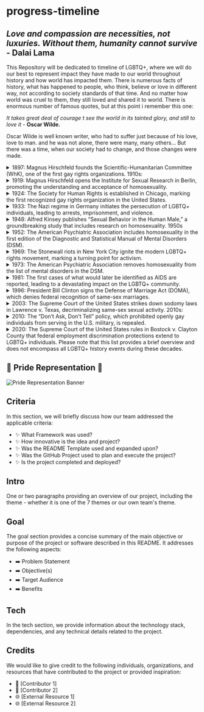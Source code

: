 # progress-timeline


## *Love and compassion are necessities, not luxuries. Without them, humanity cannot survive* - __Dalai Lama__


This Repository will be dedicated to timeline of LGBTQ+, where we will do our best to represent impact they have made to our world throughout history and how world has impacted them. There is numerous facts of history, what has happened to people, who think, believe or love in different way, not according to society standards of that time. And no matter how world was cruel to them, they still loved and shared it to world. There is enormous number of famous quotes, but at this point i remember this one:

*It takes great deal of courage t see the world in its tainted glory, and still to love it* - __Oscar Wilde.__

Oscar Wilde is well known writer, who had to suffer just because of his love, love to man. and he was not alone, there were many, many others... But there was a time, when our society had to change, and those changes were made. 


<details>  <summary> 1897: Magnus Hirschfeld founds the Scientific-Humanitarian Committee (WhK), one of the first gay rights organizations. 1910s:</summary>
<p>
Comitee was founded on 1897 15<sup>th</sup> of May in Germany, just three days before [ __Oscar Wilde__ ](http://www.cmgww.com/historic/wilde/) was released from prison for homosexuality by Magnus Hirschfield. The reasons for starting such committee that he noticed his homosexual patients were  leaning towards suicide, as society believed they were unnatural and criminalized them for their natural desires. They gathered over 5.000 signatures to repeal the law (Paragraph 175), between signatories were: Leo Tolstoy and Albert Einstein. 
</p></details>

<details>  <summary> 1919: Magnus Hirschfeld opens the Institute for Sexual Research in Berlin, promoting the understanding and acceptance of homosexuality. </summary>
<p>
Magnus opens "Institute of Sexual Science" on 6<sup>th</sup> of July in Berlin (Tiergarten district), the first of its kind in the World. There was more than 40 working people in many different fields: research, sexual counseling, treatment of venereal deceases and public sexual education. It also included museum of sexual artifacts, exam rooms and lecture hall. Usually advices were for free, thus in first year over 3.500 people had over 18.000 consultations. People who were poorer, received medical treatment for free.
</p></details>

<details>  <summary> 1924: The Society for Human Rights is established in Chicago, marking the first recognized gay rights organization in the United States. </summary>
<p>
Henry Gerber inspired by Magnus (Henry was born in Bavaria and in 1913 moved to USA), filled application to establish Society for Human Rights on 1924 10<sup>th</sup> of December in Chicago. He managed to publish just few issues before he had to shut down Society after charter was presented by local police on 1925, even charges later were dropped, but legal fees bankrupted Gerber. After all of this he continued writing about homosexuality for several publications.
</p></details>

<details>  <summary> 1933: The Nazi regime in Germany initiates the persecution of LGBTQ+ individuals, leading to arrests, imprisonment, and violence.</summary>
<p>
Nazi regime student group marched to Institute for Sexual Science, looted library and archives. Later books, files were burned. Within few months Institute was forced to close. Gerber left Germany and moved to France. Nazi regime continued campaign against male homosexuality between 1933 and 1945. Over 100.000 men were arrested and about 50% of them were convicted, in some cases that led to imprisonments in concentration camps. June 1935 Nazis revised Paragraph 175 by banning sexual relationships between men. 1936 campaign intensified led by SS leader Heinich Himmler.
</p></details>

<details>  <summary> 1948: Alfred Kinsey publishes “Sexual Behavior in the Human Male,” a groundbreaking study that includes research on homosexuality. 1950s </summary>
<p>
Alfred Kinsley is known as as sexologist, and his work on human sexuality, as he believed everyone was bisexual and he measured that on scale 0 (heterosexual) to 6 (homosexual). He published 2 books, known as "The Kensley Reports" consisting on 2 books:
<li>1948 - "Sexual Behavior in the Human male" - based on 5300 interviews</li>
<li>1953 - "Sexual Behavior in the Human female" - based on 6000 interviews</li>
He has found that 11.6% of males had rating 3 (on his scale) aged between 20-35, and females accordingly 7%. 
</p></details>

<details> <summary>1952: The American Psychiatric Association includes homosexuality in the first edition of the Diagnostic and Statistical Manual of Mental Disorders (DSM).</summary>
<p>
The aim of this manual was to standardize criteria and nomenclature for psychiatric conditions, thus homosexuality was classified under <em>"sociopathic personality disturbance"</em>. Sexual deviation included different types of behavior including "homosexuality, transvestism, fetishism and etc". Including  these "behaviour" in DSM was to recognize them as disorder not a sin. This was a foundation of future studies of homosexuality clinicians. 
</p></details>

<details><summary>1969: The Stonewall riots in New York City ignite the modern LGBTQ+ rights movement, marking a turning point for activism.</summary>
<p>
Stonewall Inn was known as a gay bar, where they could meet on dance floor and jukebox, the had "protection" for regular payoffs demanded my Mafia, who has previousley invested in this bar. Bar was raided by police, as bar was suspected in bootlegging spirits. Patrons had to show documents, if you were not arrested, you were sent out. Crowd slowly formed outside. When more patrons arrived, they were "greeted" with beer bottles. slowly it all turned into riot, actually few of them, peop,e who were arrested were recaptured back by mobs. next night riot had died, although  there were smaller altercations between LGBT and police. People who were present became members of <b>Gay Liberation Front</b> and fought further for queer community and equality.
</p></details>

<details><summary>1973: The American Psychiatric Association removes homosexuality from the list of mental disorders in the DSM.</summary>
<p>
American Psychiatric Association (APA) has voted for removal of homosexuality from mental disorders (5.854 voted to remove, 3.810 to retain) on 1973. This made homosexuality to be moved from DSM and placed it in effect with "sexual orientation disturbance" until 1987 it was completely removed. Spitzer's new definition was homophobic bias. Years later Spitzer made public resignation from APA nomenclature commitee, as his views where homophobic.
</p></details>


<details><summary>1981: The first cases of what would later be identified as AIDS are reported, leading to a devastating impact on the LGBTQ+ community.</summary>
<p>

</p></details>


<details><summary>1996: President Bill Clinton signs the Defense of Marriage Act (DOMA), which denies federal recognition of same-sex marriages.</summary>
<p>

</p></details>

<details><summary>2003: The Supreme Court of the United States strikes down sodomy laws in Lawrence v. Texas, decriminalizing same-sex sexual activity. 2010s:</summary>
<p>

</p></details>

<details><summary>2010: The “Don’t Ask, Don’t Tell” policy, which prohibited openly gay individuals from serving in the U.S. military, is repealed.</summary>
<p>

</p></details>

<details><summary>2020: The Supreme Court of the United States rules in Bostock v. Clayton County that federal employment discrimination protections extend to LGBTQ+ individuals.
Please note that this list provides a brief overview and does not encompass all LGBTQ+ history events during these decades.</summary>
<p>

</p></details>



## 🌈 Pride Representation 🥳
![Pride Representation Banner](https://res.cloudinary.com/djdefbnij/image/upload/v1685616402/pride2023banner_s33wvv.jpg)


## Criteria
In this section, we will briefly discuss how our team addressed the applicable criteria:

- ✨ What Framework was used?
- ✨ How innovative is the idea and project?
- ✨ Was the README Template used and expanded upon?
- ✨ Was the GitHub Project used to plan and execute the project?
- ✨ Is the project completed and deployed?

## Intro
One or two paragraphs providing an overview of our project, including the theme - whether it is one of the 7 themes or our own team's theme.

## Goal
The goal section provides a concise summary of the main objective or purpose of the project or software described in this README. It addresses the following aspects:

- ➡️ Problem Statement
- ➡️ Objective(s)
- ➡️ Target Audience
- ➡️ Benefits

## Tech
In the tech section, we provide information about the technology stack, dependencies, and any technical details related to the project.

## Credits
We would like to give credit to the following individuals, organizations, and resources that have contributed to the project or provided inspiration:
- 🙌 [Contributor 1]
- 🙌 [Contributor 2]
- 🌐 [External Resource 1]
- 🌐 [External Resource 2]